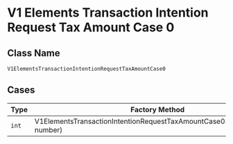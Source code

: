 
# V1 Elements Transaction Intention Request Tax Amount Case 0

## Class Name

`V1ElementsTransactionIntentionRequestTaxAmountCase0`

## Cases

| Type | Factory Method |
|  --- | --- |
| `int` | V1ElementsTransactionIntentionRequestTaxAmountCase0.FromNumber(int number) |

